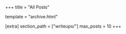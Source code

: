+++
title = "All Posts"

template = "archive.html"

[extra]
section_path = ["writeups/"]
max_posts = 10
+++
